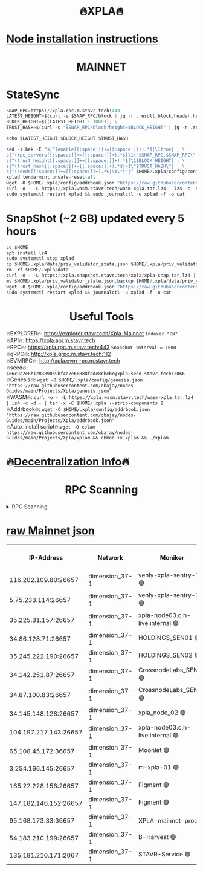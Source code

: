 <h1 align="center"> 🔥XPLA🔥</h1>

[Node installation instructions](https://github.com/obajay/nodes-Guides/tree/main/Projects/Xpla)
=
<h1 align="center"> MAINNET</h1>

# StateSync
```python
SNAP_RPC=https://xpla.rpc.m.stavr.tech:443
LATEST_HEIGHT=$(curl -s $SNAP_RPC/block | jq -r .result.block.header.height); \
BLOCK_HEIGHT=$((LATEST_HEIGHT - 1000)); \
TRUST_HASH=$(curl -s "$SNAP_RPC/block?height=$BLOCK_HEIGHT" | jq -r .result.block_id.hash)

echo $LATEST_HEIGHT $BLOCK_HEIGHT $TRUST_HASH

sed -i.bak -E "s|^(enable[[:space:]]+=[[:space:]]+).*$|\1true| ; \
s|^(rpc_servers[[:space:]]+=[[:space:]]+).*$|\1\"$SNAP_RPC,$SNAP_RPC\"| ; \
s|^(trust_height[[:space:]]+=[[:space:]]+).*$|\1$BLOCK_HEIGHT| ; \
s|^(trust_hash[[:space:]]+=[[:space:]]+).*$|\1\"$TRUST_HASH\"| ; \
s|^(seeds[[:space:]]+=[[:space:]]+).*$|\1\"\"|" $HOME/.xpla/config/config.toml
xplad tendermint unsafe-reset-all
wget -O $HOME/.xpla/config/addrbook.json "https://raw.githubusercontent.com/obajay/nodes-Guides/main/Projects/Xpla/addrbook.json"
curl -o - -L https://xpla.wasm.stavr.tech/wasm-xpla.tar.lz4 | lz4 -c -d - | tar -x -C $HOME/.xpla --strip-components 2
sudo systemctl restart xplad && sudo journalctl -u xplad -f -o cat
```
# SnapShot (~2 GB) updated every 5 hours
```python
cd $HOME
apt install lz4
sudo systemctl stop xplad
cp $HOME/.xpla/data/priv_validator_state.json $HOME/.xpla/priv_validator_state.json.backup
rm -rf $HOME/.xpla/data
curl -o - -L https://xpla.snapshot.stavr.tech/xpla/xpla-snap.tar.lz4 | lz4 -c -d - | tar -x -C $HOME/.xpla --strip-components 2
mv $HOME/.xpla/priv_validator_state.json.backup $HOME/.xpla/data/priv_validator_state.json
wget -O $HOME/.xpla/config/addrbook.json "https://raw.githubusercontent.com/obajay/nodes-Guides/main/Projects/Xpla/addrbook.json"
sudo systemctl restart xplad && journalctl -u xplad -f -o cat
```

 <h1 align="center"> Useful Tools</h1>

🔥EXPLORER🔥:     https://explorer.stavr.tech/Xpla-Mainnet        `Indexer "ON"` \
🔥API🔥:          https://xpla.api.m.stavr.tech \
🔥RPC🔥:          https://xpla.rpc.m.stavr.tech:443              `Snapshot-interval = 1000` \
🔥gRPC🔥:         http://xpla.grpc.m.stavr.tech:112 \
🔥EVMRPC🔥:       http://xpla.evm-rpc.m.stavr.tech \
🔥seed🔥:      `466c9c2e8b128389059bf4e7e68888fdde8cbebc@xpla.seed.stavr.tech:2066` \
🔥Genesis🔥:   `wget -O $HOME/.xpla/config/genesis.json "https://raw.githubusercontent.com/obajay/nodes-Guides/main/Projects/Xpla/genesis.json"` \
🔥WASM🔥:      `curl -o - -L https://xpla.wasm.stavr.tech/wasm-xpla.tar.lz4 | lz4 -c -d - | tar -x -C $HOME/.xpla --strip-components 2` \
🔥Addrbook🔥:  `wget -O $HOME/.xpla/config/addrbook.json "https://raw.githubusercontent.com/obajay/nodes-Guides/main/Projects/Xpla/addrbook.json"` \
🔥Auto_install script🔥:`wget -O xplam https://raw.githubusercontent.com/obajay/nodes-Guides/main/Projects/Xpla/xplam && chmod +x xplam && ./xplam`

🔥[Decentralization Info](https://github.com/obajay/StateSync-snapshots/tree/main/Projects/Xpla/Decentralization)🔥
=
<h1 align="center"> RPC Scanning</h1>

<details>
<summary>RPC Scanning</summary>

<h2 align="center"> We scan nodes in real time every 4 hours. And we provide the final result of RPC endpoints.
We cannot influence the operation of these nodes in any way. </h2>


```python
If Voting Power is higher than 0 --> then the Node is a validator of the network and may be subject to attack and be a potential threat to the chain.
```
```python
We marked such validators with a red symbol
```

</details>

[raw Mainnet json](https://rpc-check.xplam.stavr.tech/xplam/rpc-xplam-result.json)
=


<table><tr><th>IP-Address</th><th>Network</th><th>Moniker</th><th>Latest Block Height</th><th>Earliest Block Height</th><th>Catching Up</th><th>Tx Index</th><th>Voting Power</th><th>Scan Time</th></tr><tr><td>116.202.109.80:26657</td><td>dimension_37-1</td><td>venly-xpla-sentry-1 🟢</td><td>7556710</td><td>0</td><td>False</td><td>on</td><td>0</td><td>2024-02-03T20:48:43.595519970UTC</td></tr><tr><td>5.75.233.114:26657</td><td>dimension_37-1</td><td>venly-xpla-sentry-2 🟢</td><td>7556717</td><td>0</td><td>False</td><td>on</td><td>0</td><td>2024-02-03T20:49:23.469987249UTC</td></tr><tr><td>35.225.31.157:26657</td><td>dimension_37-1</td><td>xpla-node03.c.h-live.internal 🟢</td><td>7556716</td><td>1</td><td>False</td><td>on</td><td>0</td><td>2024-02-03T20:49:17.797442040UTC</td></tr><tr><td>34.86.128.71:26657</td><td>dimension_37-1</td><td>HOLDINGS_SEN01 🟢</td><td>7556716</td><td>1</td><td>False</td><td>on</td><td>0</td><td>2024-02-03T20:49:18.532758052UTC</td></tr><tr><td>35.245.222.190:26657</td><td>dimension_37-1</td><td>HOLDINGS_SEN02 🟢</td><td>7556717</td><td>1</td><td>False</td><td>on</td><td>0</td><td>2024-02-03T20:49:23.235765155UTC</td></tr><tr><td>34.142.251.87:26657</td><td>dimension_37-1</td><td>CrossnodeLabs_SEN02 🟢</td><td>7556721</td><td>1</td><td>False</td><td>on</td><td>0</td><td>2024-02-03T20:49:52.190114151UTC</td></tr><tr><td>34.87.100.83:26657</td><td>dimension_37-1</td><td>CrossnodeLabs_SEN01 🟢</td><td>7556724</td><td>1</td><td>False</td><td>on</td><td>0</td><td>2024-02-03T20:50:06.115407002UTC</td></tr><tr><td>34.145.148.128:26657</td><td>dimension_37-1</td><td>xpla_node_02 🟢</td><td>7556724</td><td>1</td><td>False</td><td>on</td><td>0</td><td>2024-02-03T20:50:08.880514826UTC</td></tr><tr><td>104.197.217.143:26657</td><td>dimension_37-1</td><td>xpla-node03.c.h-live.internal 🟢</td><td>7556725</td><td>1</td><td>False</td><td>on</td><td>0</td><td>2024-02-03T20:50:16.229474159UTC</td></tr><tr><td>65.108.45.172:36657</td><td>dimension_37-1</td><td>Moonlet 🟢</td><td>7556727</td><td>1</td><td>False</td><td>on</td><td>0</td><td>2024-02-03T20:50:23.706823138UTC</td></tr><tr><td>3.254.166.145:26657</td><td>dimension_37-1</td><td>m-xpla-01 🟢</td><td>7556715</td><td>4878569</td><td>False</td><td>on</td><td>0</td><td>2024-02-03T20:49:15.033639950UTC</td></tr><tr><td>165.22.228.158:26657</td><td>dimension_37-1</td><td>Figment 🟢</td><td>7556723</td><td>5942092</td><td>False</td><td>on</td><td>0</td><td>2024-02-03T20:50:01.122933013UTC</td></tr><tr><td>147.182.146.152:26657</td><td>dimension_37-1</td><td>Figment 🟢</td><td>7556726</td><td>5942092</td><td>False</td><td>on</td><td>0</td><td>2024-02-03T20:50:23.382441169UTC</td></tr><tr><td>95.168.173.33:36657</td><td>dimension_37-1</td><td>XPLA-mainnet-prod 🔴</td><td>7556726</td><td>7306726</td><td>False</td><td>on</td><td>1178</td><td>2024-02-03T20:50:20.611956734UTC</td></tr><tr><td>54.183.210.199:26657</td><td>dimension_37-1</td><td>B-Harvest 🟢</td><td>7556720</td><td>7546442</td><td>False</td><td>off</td><td>0</td><td>2024-02-03T20:49:42.988156086UTC</td></tr><tr><td>135.181.210.171:2067</td><td>dimension_37-1</td><td>STAVR-Service 🟢</td><td>7556725</td><td>7556001</td><td>False</td><td>on</td><td>0</td><td>2024-02-03T20:50:11.425956572UTC</td></tr></table>